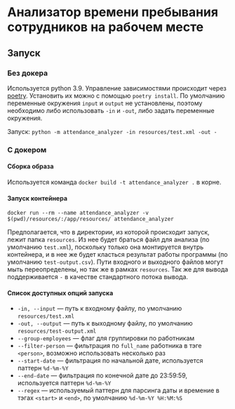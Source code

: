 # Анализатор времени пребывания сотрудников на рабочем месте

## Запуск

### Без докера

Используется python 3.9.
Управление зависимостями происходит через [poetry](https://python-poetry.org/). Установить их можно с помощью `poetry install`.
По умолчанию переменные окружения `input` и `output` не установлены, поэтому необходимо либо использовать `-in` и `-out`, либо задать переменные окружения.

Запуск: `python -m attendance_analyzer -in resources/test.xml -out -`

### С докером
#### Сборка образа

Используется команда `docker build -t attendance_analyzer .` в корне.

#### Запуск контейнера

`docker run --rm --name attendance_analyzer -v $(pwd)/resources/:/app/resources/ attendance_analyzer`

Предполагается, что в директории, из которой происходит запуск, лежит папка `resources`. Из нее будет браться файл для анализа (по умолчанию `test.xml`), поскольку только она монтируется внутрь контейнера, и в нее же будет класться результат работы программы (по умолчанию `test-output.csv`).
Пути входного и выходного файлов могут мыть переопределены, но так же в рамках `resources`. 
Так же для вывода поддерживается `-` в качестве стандартного потока вывода. 

#### Список доступных опций запуска

- `-in, --input` — путь к входному файлу, по умолчанию `resources/test.xml`
- `-out, --output` — путь к выходному файлу, по умолчанию `resources/test-output.xml`
- `--group-employees` — флаг для группировки по работникам
- `--filter-person` — фильтрация по `full_name` работника в тэге `<person>`, возможно использовать несколько раз
- `--start-date` — фильтрация по начальной дате, используется паттерн `%d-%m-%Y`
- `--end-date` — фильтрация по конечной дате до 23:59:59, используется паттерн `%d-%m-%Y`
- `--regex` — используемый паттерн для парсинга даты и времение в тэгах `<start>` и `<end>`, по умолчанию `%d-%m-%Y %H:%M:%S` 
